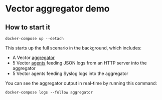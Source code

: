 # Vector aggregator demo

## How to start it

```shell
docker-compose up --detach
```

This starts up the full scenario in the background, which includes:

* A Vector [aggregator]
* 5 Vector [agents][agent] feeding JSON logs from an HTTP server into the aggregator
* 5 Vector agents feeding Syslog logs into the aggregator

You can see the aggregator output in real-time by running this command:

```shell
docker-compose logs --follow aggregator
```

[agent]: https://vector.dev/docs/setup/deployment/roles/#agent
[aggregator]: https://vector.dev/docs/setup/deployment/roles/#aggregator
